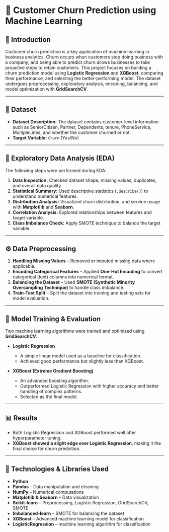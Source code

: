 # 📌 Customer Churn Prediction using Machine Learning

## 📖 Introduction

Customer churn prediction is a key application of machine learning in business analytics. Churn occurs when customers stop doing business with a company, and being able to predict churn allows businesses to take proactive steps to retain customers.
This project focuses on building a churn prediction model using **Logistic Regression** and **XGBoost**, comparing their performance, and selecting the better-performing model. The dataset undergoes preprocessing, exploratory analysis, encoding, balancing, and model optimization with **GridSearchCV**.

---

## 📂 Dataset

* **Dataset Description:**
  The dataset contains customer-level information such as SeniorCitizen,	Partner,	Dependents,	tenure,	PhoneService,	MultipleLines, and whether the customer churned or not.
* **Target Variable:** `Churn` (Yes/No)

---

## 🔎 Exploratory Data Analysis (EDA)

The following steps were performed during EDA:

1. **Data Inspection:** Checked dataset shape, missing values, duplicates, and overall data quality.
2. **Statistical Summary:** Used descriptive statistics (`.describe()`) to understand numerical features.
3. **Distribution Analysis:** Visualized churn distribution, and service usage with **Matplotlib** and **Seaborn**.
4. **Correlation Analysis:** Explored relationships between features and target variable.
5. **Class Imbalance Check:** Apply SMOTE technique to balance the target variable.

---

## ⚙️ Data Preprocessing

1. **Handling Missing Values** – Removed or imputed missing data where applicable.
2. **Encoding Categorical Features** – Applied **One-Hot Encoding** to convert categorical (text) columns into numerical format.
3. **Balancing the Dataset** – Used **SMOTE (Synthetic Minority Oversampling Technique)** to handle class imbalance.
4. **Train-Test Split** – Split the dataset into training and testing sets for model evaluation.

---

## 🤖 Model Training & Evaluation

Two machine learning algorithms were trained and optimized using **GridSearchCV**:

* **Logistic Regression**

  * A simple linear model used as a baseline for classification.
  * Achieved good performance but slightly less than XGBoost.

* **XGBoost (Extreme Gradient Boosting)**

  * An advanced boosting algorithm.
  * Outperformed Logistic Regression with higher accuracy and better handling of complex patterns.
  * Selected as the final model.

---

## 📊 Results

* Both Logistic Regression and XGBoost performed well after hyperparameter tuning.
* **XGBoost showed a slight edge over Logistic Regression**, making it the final choice for churn prediction.

---

## 🧠 Technologies & Libraries Used
* **Python**
* **Pandas** – Data manipulation and cleaning
* **NumPy** – Numerical computations
* **Matplotlib & Seaborn** – Data visualization
* **Scikit-learn** – Preprocessing, Logistic Regression, GridSearchCV, SMOTE
* **Imbalanced-learn** – SMOTE for balancing the dataset
* **XGBoost** – Advanced machine learning model for classification
* **LogisticRegression** – machine learning algorithm for classification




